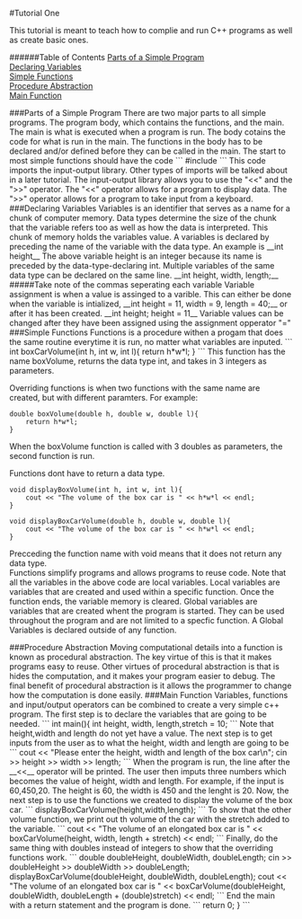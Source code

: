 #Tutorial One

This tutorial is meant to teach how to complie and run C++ programs as well as create basic ones. 

######Table of Contents
[Parts of a Simple Program](#ProgramSection)   
[Declaring Variables](#Variables)   
[Simple Functions](#SimpleFunctions)   
[Procedure Abstraction](#Abstraction)   
[Main Function](#MainFunction)   

<a name="ProgramSection"/>
###Parts of a Simple Program
There are two major parts to all simple programs. The program body, which contains the functions, and the main.   
The main is what is executed when a program is run. The body cotains the code for what is run in the main.   
The functions in the body has to be declared and/or defined before they can be called in the main.   
The start to most simple functions should have the code 
```
#include <iostream>
```
This code imports the input-output library. Other types of imports will be talked about in a later tutorial.    
The input-output library allows you to use the "<<" and the ">>" operator. The "<<" operator allows for a program to display data. The ">>" operator allows for a program to take input from a keyboard.

<a name="Variables"/>
###Declaring Variables
Variables is an identifier that serves as a name for a chunk of computer memory. 
Data types determine the size of the chunk that the variable refers too as well as how the data is interpreted.
This chunk of memory holds the variables value.
A variables is declared by preceding the name of the variable with the data type.   
An example is __int height__
The above variable height is an integer because its name is preceded by the data-type-declaring int.
Multiple variables of the same data type can be declared on the same line. 
__int height, width, length;__
#####Take note of the commas seperating each variable
Variable assignment is when a value is assinged to a varible. This can either be done when the variable is intialized,
__int height = 11, width = 9, length = 40;__
or after it has been created. 
__int height; height = 11__
Variable values can be changed after they have been assigned using the assignment opperator "="

<a name="SimpleFunctions"/>
###Simple Functions
Functions is a procedure withen a progam that does the same routine everytime it is run, no matter what variables are inputed.
```
int boxCarVolume(int h, int w, int l){
	return h*w*l;
}
```
This function has the name boxVolume, returns the data type int, and takes in 3 integers as parameters.   

Overriding functions is when two functions with the same name are created, but with different paramters. For example:

```
double boxVolume(double h, double w, double l){
	return h*w*l;
}
```
When the boxVolume function is called with 3 doubles as parameters, the second function is run. 

Functions dont have to return a data type. 
```
void displayBoxVolume(int h, int w, int l){
	cout << "The volume of the box car is " << h*w*l << endl;
}

void displayBoxCarVolume(double h, double w, double l){
	cout << "The volume of the box car is " << h*w*l << endl;
}
```
Precceding the function name with void means that it does not return any data type.   
Functions simplify programs and allows programs to reuse code. 
Note that all the variables in the above code are local variables. 
Local variables are variables that are created and used within a specific function. Once the function ends, the variable memory is cleared. 
Global variables are variables that are created whent the program is started. They can be used throughout the program and are not limited to a specfic function. 
A Global Variables is declared outside of any function. 

<a name="Abstraction"/>
###Procedure Abstraction
Moving computational details into a function is known as procedural abstraction.    
The key virtue of this is that it makes programs easy to reuse. Other virtues of procedural abstraction is that is hides the computation, and it makes your program easier to debug.    
The final benefit of procedural abstraction is it allows the programmer to change how the computation is done easily.    

<a name="MainFunction"/>
###Main Function
Variables, functions and input/output operators can be combined to create a very simple c++ program. 
The first step is to declare the variables that are going to be needed. 
```
int main(){
	int height, width, length,stretch = 10;
```
Note that height,width and length do not yet have a value.    
The next step is to get inputs from the user as to what the height, width and length are going to be
```
	cout << "Please enter the height, width and length of the box car\n";
	cin >> height >> width >> length;
```
When the program is run, the line after the __<<__ operator will be printed. The user then imputs three numbers which becomes the value of height, width and length.   
For example, if the input is 60,450,20. The height is 60, the width is 450 and the lenght is 20.    
Now, the next step is to use the functions we created to display the volume of the box car. 
```
	displayBoxCarVolume(height,width,length);
```
To show that the other volume function, we print out th volume of the car with the stretch added to the variable. 
```
	cout << "The volume of an elongated box car is " 
		 << boxCarVolume(height, width, length + stretch)
		 << endl;
```
Finally, do the same thing with doubles instead of integers to show that the overriding functions work. 
```
double doubleHeight, doubleWidth, doubleLength;
	cin >> doubleHeight >> doubleWidth >> doubleLength;
	displayBoxCarVolume(doubleHeight, doubleWidth, doubleLength);
	cout << "The volume of an elongated box car is " 
		 << boxCarVolume(doubleHeight, doubleWidth, doubleLength + (double)stretch)
		 << endl;
```
End the main with a return statement and the program is done. 
```
	return 0;
}
```
